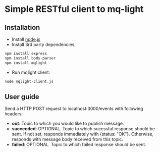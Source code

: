 # Simple RESTful client to mq-light

## Installation

* Install [node.js](https://nodejs.org/download/)
* Install 3rd party dependencies: 
```python
npm install express
npm install body-parser
npm install mqlight
```
* Run mqlight client:
```python
node mqlight-client.js
```

## User guide

Send a HTTP POST request to localhost:3000/events with following headers:

* __out__: Topic to which you would like to publish message.
* __succeeded__: OPTIONAL. Topic to which sucessful response should be sent. If not set, responds immediately with {status: "OK"}. Otherwise, responds with message body received from this topic.
* __failed__: OPTIONAL. Topic to which failed response should be sent.